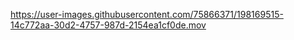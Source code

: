 



https://user-images.githubusercontent.com/75866371/198169515-14c772aa-30d2-4757-987d-2154ea1cf0de.mov

